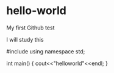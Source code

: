 # hello-world
My first Github test

I will study this

#include <iostream>
using namespace std;

int main()
{
  cout<<"helloworld"<<endl;
}
